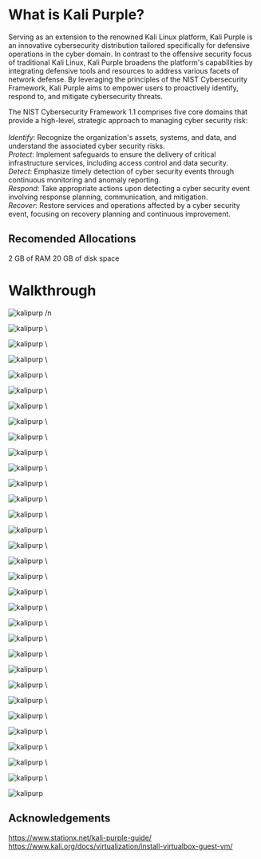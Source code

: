 # What is Kali Purple?

Serving as an extension to the renowned Kali Linux platform, Kali Purple is an innovative cybersecurity distribution tailored specifically for defensive operations in the cyber domain. In contrast to the offensive security focus of traditional Kali Linux, Kali Purple broadens the platform's capabilities by integrating defensive tools and resources to address various facets of network defense. By leveraging the principles of the NIST Cybersecurity Framework, Kali Purple aims to empower users to proactively identify, respond to, and mitigate cybersecurity threats.

The NIST Cybersecurity Framework 1.1 comprises five core domains that provide a high-level, strategic approach to managing cyber security risk:\
\
*Identify*: Recognize the organization's assets, systems, and data, and understand the associated cyber security risks.\
*Protect*: Implement safeguards to ensure the delivery of critical infrastructure services, including access control and data security.\
*Detect*: Emphasize timely detection of cyber security events through continuous monitoring and anomaly reporting.\
*Respond*: Take appropriate actions upon detecting a cyber security event involving response planning, communication, and mitigation.\
*Recover*: Restore services and operations affected by a cyber security event, focusing on recovery planning and continuous improvement. 

## Recomended Allocations
2 GB of RAM
20 GB of disk space

# Walkthrough

 ![kalipurp](img/kali.png) /n
 
 ![kalipurp](img/kali2.png) \
 
 ![kalipurp](img/kali3.png) \
 
 ![kalipurp](img/1.png) \
 
 ![kalipurp](img/2.png) \
 
 ![kalipurp](img/3.png) \
 
 ![kalipurp](img/4.png) \
 
 ![kalipurp](img/5.png) \
 
 ![kalipurp](img/6.png) \
 
 ![kalipurp](img/7.png) \
 
 ![kalipurp](img/8.png) \
 
 ![kalipurp](img/9.png) \
 
 ![kalipurp](img/10.png) \
 
 ![kalipurp](img/12.png) \
 
 ![kalipurp](img/14.png) \
 
 ![kalipurp](img/15.png) \
 
 ![kalipurp](img/16.png) \
 
 ![kalipurp](img/17.png) \
 
 ![kalipurp](img/18.png) \
 
 ![kalipurp](img/19.png) \
 
 ![kalipurp](img/20.png) \
 
 ![kalipurp](img/21.png) \ 
 
 ![kalipurp](img/22.png) \
 
 ![kalipurp](img/23.png) \
 
 ![kalipurp](img/24.png) \
 
 ![kalipurp](img/25.png) \
 
 ![kalipurp](img/26.png) \
 
 ![kalipurp](img/27.png) \
 
 ![kalipurp](img/28.png) \
 
 ![kalipurp](img/29.png) \
 
 ![kalipurp](img/30.png) \
 
 ![kalipurp](img/31.png)

## Acknowledgements
https://www.stationx.net/kali-purple-guide/
https://www.kali.org/docs/virtualization/install-virtualbox-guest-vm/
